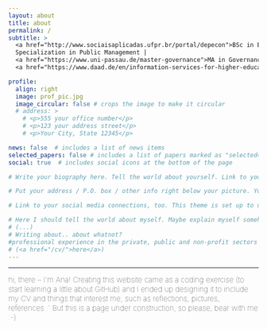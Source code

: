 ```yaml
---
layout: about
title: about
permalink: /
subtitle: >
  <a href="http://www.sociaisaplicadas.ufpr.br/portal/depecon">BSc in Economics</a> | 
  Specialization in Public Management | 
  <a href="https://www.uni-passau.de/master-governance">MA in Governance and Public Policy</a> | 
  <a href="https://www.daad.de/en/information-services-for-higher-education-institutions/further-information-on-daad-programmes/ppgg/">DAAD Alumna (Helmut-Schmidt-Programme)</a>

profile:
  align: right
  image: prof_pic.jpg
  image_circular: false # crops the image to make it circular
  # address: >
    # <p>555 your office number</p>
    # <p>123 your address street</p>
    # <p>Your City, State 12345</p>

news: false  # includes a list of news items
selected_papers: false # includes a list of papers marked as "selected={true}"
social: true  # includes social icons at the bottom of the page

# Write your biography here. Tell the world about yourself. Link to your favorite [subreddit](http://reddit.com). You can put a picture in, too. The code is already in, just name your picture `prof_pic.jpg` and put it in the `img/` folder. 

# Put your address / P.O. box / other info right below your picture. You can also disable any these elements by editing `profile` property of the YAML header of your `_pages/about.md`. Edit `_bibliography/papers.bib` and Jekyll will render your [publications page](/al-folio/publications/) automatically.

# Link to your social media connections, too. This theme is set up to use [Font Awesome icons](http://fortawesome.github.io/Font-Awesome/) and [Academicons](https://jpswalsh.github.io/academicons/), like the ones below. Add your Facebook, Twitter, LinkedIn, Google Scholar, or just disable all of them.

# Here I should tell the world about myself. Maybe explain myself somehow. Or, then, explain something. 
# (...)
# Writing about.. about whatnot?
#professional experience in the private, public and non-profit sectors
# (<a href="/cv/">here</a>) 
---
```


<hr>
<span style="font-size:15px;font-weight:lighter">
hi, there – I'm Ana! 

<span style="font-size:15px;font-weight:lighter">
Creating this website came as a coding exercise (to start learning a little about GitHub) and I ended up designing it to include my CV and things that interest me, such as reflections, pictures, references..`

<span style="font-size:15px;font-weight:lighter">
But this is a page under construction, so please, bear with me :-)

<!--
i’m always looking for answers but i know we can’t really reach them, so i always doubt others’ answers – but i do appreciate some efforts
-->